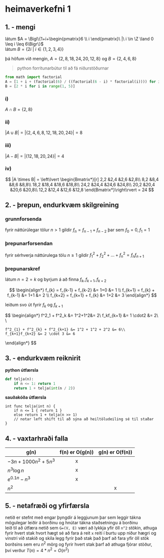 # heimaverkefni 1

## 1. - mengi

látum $A = \Bigl\{1+i+\begin{pmatrix}6 \\ i \end{pmatrix}\ |\ i \in \Z \land 0 \leq i \leq 6\Bigr\}$  
látum $B = \{2i\ |\ i\in\{1,2,3,4\}\}$  

þá höfum við mengin, $A = \{2,8,18,24,20,12,8\}$ og $B = \{2,4,6,8\}$

> python forritunarbútur til að fá niðurstöðurnar
```python
from math import factorial
A = [1 + i + (factorial(6) / ((factorial(6 - i) * factorial(i)))) for i in range(0, 7)]
B = [2 * i for i in range(1, 5)]
```

### i)
$A\cap B = \{2,8\}$

### ii)
$|A\cup B| = |\{2,4,6,8,12,18,20,24\}| = 8$

### iii)
$|A - B| = |\{12,18,20,24\}| = 4$

### iv)
$$
|A \times B| = \left\lvert \begin{Bmatrix*}[r]
    2,2  &2,4  &2,6  &2,8\\
    8,2  &8,4  &8,6  &8,8\\
    18,2 &18,4 &18,6 &18,8\\
    24,2 &24,4 &24,6 &24,8\\
    20,2 &20,4 &20,6 &20,8\\
    12,2 &12,4 &12,6 &12,8
\end{Bmatrix*}\right\rvert = 24
$$


## 2. - þrepun, endurkvæm skilgreining

### grunnforsenda
fyrir náttúrúlegar tölur $n \gt 1$ gildir $f_n = f_{n-1} + f_{n-2}$ þar sem $f_0  = 0, f_1 = 1$

### þrepunarforsendan 
fyrir sérhverja náttúrulega tölu $n \geq 1$ gildir $f^2_1 + f^2_2 + ... + f^2_n = f_nf_{n+1}$

### þrepunarskref
látum $n = 2 = k$
og byrjum á að finna $f_k, f_{k+1}, f_{k+2}$  

$$
\begin{align*}
    f_{k} = f_{k-1} + f_{k-2} &= 1+0 &= 1 \\
    f_{k+1} = f_{k} + f_{k-1} &= 1+1 &= 2 \\ 
    f_{k+2} = f_{k+1} + f_{k} &= 1+2 &= 3 
\end{align*}
$$

leiðum svo út fyrir $f_k$ og $f_{k+1}$  

$$
\begin{align*}
    f^2_1 + f^2_k &= 1^2+1^2&= 2\\ 
    f_kf_{k+1} &= 1 \cdot2 &= 2\\ \\

    f^2_{1} + f^2_{k} + f^2_{k+1} &= 1^2 + 1^2 + 2^2 &= 6\\
    f_{k+1}f_{k+2} &= 2 \cdot 3 &= 6
\end{align*}
$$


## 3. - endurkvæm reiknirit
**python útfærsla**
```python
def telja(n):
    if n <= 1: return 1
    return 1 + telja(int(n / 2))
```
**sauðakóða útfærsla**
```
int func telja(int n) {
    if n <= 1 { return 1 }
    else return 1 + telja(n >> 1) 
    // notar left shift til að sýna að heiltöludeiling sé til staðar
}
```

## 4. - vaxtarhraði falla
| g(n)                   | f(n) er O(g(n)) | g(n) er O(f(n)) |
| ---------------------- | :-------------: | :-------------: |
| $-3n + 1000n^2 + 5n^3$ |        x        |                 |
| $n^3\log{n}$           |        x        |                 |
| $e^{0.1n}-n^3$         |        x        |                 |
| $n^2$                  |                 |        x        |

## 5. - netafræði og yfirfærsla

netið er stefnt með engar þyngdir á leggjunum þar sem leggir tákna mögulegar leiðir á borðinu og hnútar tákna staðsetningu á borðinu  
leið til að útfæra netið sem `G=(V, E)` væri að lykkja yfir öll `n^2` stökin, athuga fyrir hvert stak hvort hægt sé að fara á reit `x` reiti í burtu upp niður hægri og vinstri við stakið og skila legg fyrir það stak
það þarf að fara yfir öll stök borðsins sem eru $n^2$ mörg og fyrir hvert stak þarf að athuga fjórar stöður, því verður $T(n) = 4*n^2 = O(n^2)$

